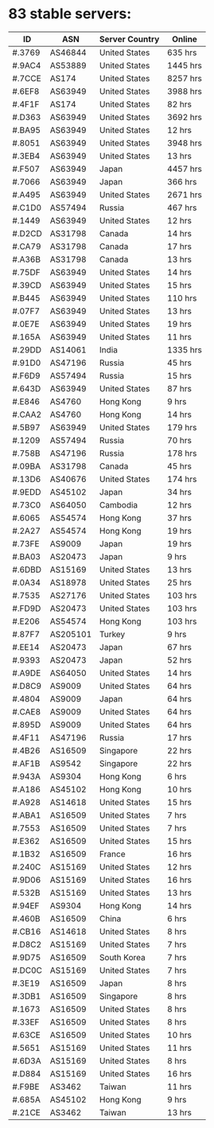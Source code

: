 # 83 stable servers:

| ID | ASN | Server Country | Online |
| ------ | ------ | ------ | ------ |
| #.3769 | AS46844 | United States | 635 hrs |
| #.9AC4 | AS53889 | United States | 1445 hrs |
| #.7CCE | AS174 | United States | 8257 hrs |
| #.6EF8 | AS63949 | United States | 3988 hrs |
| #.4F1F | AS174 | United States | 82 hrs |
| #.D363 | AS63949 | United States | 3692 hrs |
| #.BA95 | AS63949 | United States | 12 hrs |
| #.8051 | AS63949 | United States | 3948 hrs |
| #.3EB4 | AS63949 | United States | 13 hrs |
| #.F507 | AS63949 | Japan | 4457 hrs |
| #.7066 | AS63949 | Japan | 366 hrs |
| #.A495 | AS63949 | United States | 2671 hrs |
| #.C1D0 | AS57494 | Russia | 467 hrs |
| #.1449 | AS63949 | United States | 12 hrs |
| #.D2CD | AS31798 | Canada | 14 hrs |
| #.CA79 | AS31798 | Canada | 17 hrs |
| #.A36B | AS31798 | Canada | 13 hrs |
| #.75DF | AS63949 | United States | 14 hrs |
| #.39CD | AS63949 | United States | 15 hrs |
| #.B445 | AS63949 | United States | 110 hrs |
| #.07F7 | AS63949 | United States | 13 hrs |
| #.0E7E | AS63949 | United States | 19 hrs |
| #.165A | AS63949 | United States | 11 hrs |
| #.29DD | AS14061 | India | 1335 hrs |
| #.91D0 | AS47196 | Russia | 45 hrs |
| #.F6D9 | AS57494 | Russia | 15 hrs |
| #.643D | AS63949 | United States | 87 hrs |
| #.E846 | AS4760 | Hong Kong | 9 hrs |
| #.CAA2 | AS4760 | Hong Kong | 14 hrs |
| #.5B97 | AS63949 | United States | 179 hrs |
| #.1209 | AS57494 | Russia | 70 hrs |
| #.758B | AS47196 | Russia | 178 hrs |
| #.09BA | AS31798 | Canada | 45 hrs |
| #.13D6 | AS40676 | United States | 174 hrs |
| #.9EDD | AS45102 | Japan | 34 hrs |
| #.73C0 | AS64050 | Cambodia | 12 hrs |
| #.6065 | AS54574 | Hong Kong | 37 hrs |
| #.2A27 | AS54574 | Hong Kong | 19 hrs |
| #.73FE | AS9009 | Japan | 19 hrs |
| #.BA03 | AS20473 | Japan | 9 hrs |
| #.6DBD | AS15169 | United States | 13 hrs |
| #.0A34 | AS18978 | United States | 25 hrs |
| #.7535 | AS27176 | United States | 103 hrs |
| #.FD9D | AS20473 | United States | 103 hrs |
| #.E206 | AS54574 | Hong Kong | 103 hrs |
| #.87F7 | AS205101 | Turkey | 9 hrs |
| #.EE14 | AS20473 | Japan | 67 hrs |
| #.9393 | AS20473 | Japan | 52 hrs |
| #.A9DE | AS64050 | United States | 14 hrs |
| #.D8C9 | AS9009 | United States | 64 hrs |
| #.4804 | AS9009 | Japan | 64 hrs |
| #.CAE8 | AS9009 | United States | 64 hrs |
| #.895D | AS9009 | United States | 64 hrs |
| #.4F11 | AS47196 | Russia | 17 hrs |
| #.4B26 | AS16509 | Singapore | 22 hrs |
| #.AF1B | AS9542 | Singapore | 22 hrs |
| #.943A | AS9304 | Hong Kong | 6 hrs |
| #.A186 | AS45102 | Hong Kong | 10 hrs |
| #.A928 | AS14618 | United States | 15 hrs |
| #.ABA1 | AS16509 | United States | 7 hrs |
| #.7553 | AS16509 | United States | 7 hrs |
| #.E362 | AS16509 | United States | 15 hrs |
| #.1B32 | AS16509 | France | 16 hrs |
| #.240C | AS15169 | United States | 12 hrs |
| #.9D06 | AS15169 | United States | 16 hrs |
| #.532B | AS15169 | United States | 13 hrs |
| #.94EF | AS9304 | Hong Kong | 14 hrs |
| #.460B | AS16509 | China | 6 hrs |
| #.CB16 | AS14618 | United States | 8 hrs |
| #.D8C2 | AS15169 | United States | 7 hrs |
| #.9D75 | AS16509 | South Korea | 7 hrs |
| #.DC0C | AS15169 | United States | 7 hrs |
| #.3E19 | AS16509 | Japan | 8 hrs |
| #.3DB1 | AS16509 | Singapore | 8 hrs |
| #.1673 | AS16509 | United States | 8 hrs |
| #.33EF | AS16509 | United States | 8 hrs |
| #.63CE | AS16509 | United States | 10 hrs |
| #.5651 | AS15169 | United States | 11 hrs |
| #.6D3A | AS15169 | United States | 8 hrs |
| #.D884 | AS15169 | United States | 16 hrs |
| #.F9BE | AS3462 | Taiwan | 11 hrs |
| #.685A | AS45102 | Hong Kong | 9 hrs |
| #.21CE | AS3462 | Taiwan | 13 hrs |

